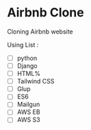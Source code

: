 # Airbnb Clone

Cloning Airbnb website

Using List :

- [ ] python
- [ ] Django
- [ ] HTML%
- [ ] Tailwind CSS
- [ ] Glup
- [ ] ES6
- [ ] Mailgun
- [ ] AWS EB
- [ ] AWS S3
